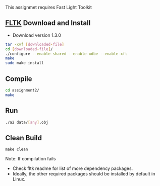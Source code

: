 This assignmet requires Fast Light Toolkit

## [FLTK](http://www.fltk.org/software.php) Download and Install
- Download version 1.3.0
```bash
tar -xvf [downloaded-file]
cd [downloaded-file]/
./configure --enable-shared --enable-xdbe --enable-xft
make
sudo make install
```

## Compile
```bash
cd assignment2/
make
```

## Run
```bash
./a2 data/[any].obj
```

## Clean Build
```
make clean
```

Note:
If compilation fails
- Check fltk readme for list of more dependency packages.
- Ideally, the other required packages should be installed by default in Linux.
